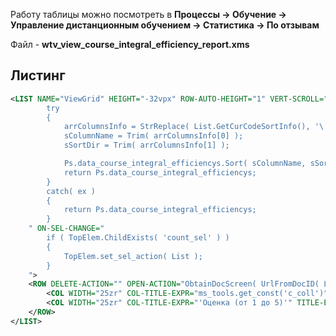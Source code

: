 Работу таблицы можно посмотреть в **Процессы -> Обучение -> Управление дистанционным обучением -> Статистика -> По отзывам**

Файл - **wtv_view_course_integral_efficiency_report.xms**

## Листинг
```xml
<LIST NAME="ViewGrid" HEIGHT="-32vpx" ROW-AUTO-HEIGHT="1" VERT-SCROLL="1" LOOP-EXPR="
		try
		{
			arrColumnsInfo = StrReplace( List.GetCurCodeSortInfo(), '\'', '' ).split( ',' );
			sColumnName = Trim( arrColumnsInfo[0] );
			sSortDir = Trim( arrColumnsInfo[1] );

			Ps.data_course_integral_efficiencys.Sort( sColumnName, sSortDir )
			return Ps.data_course_integral_efficiencys;
		}
		catch( ex )
		{
			return Ps.data_course_integral_efficiencys;
		}
	" ON-SEL-CHANGE="
		if ( TopElem.ChildExists( 'count_sel' ) )
		{
			TopElem.set_sel_action( List );
		}
	">
	<ROW DELETE-ACTION="" OPEN-ACTION="ObtainDocScreen( UrlFromDocID( ListElem.id ) )" IMAGE-URL="ico/event.ico">
		<COL WIDTH="25zr" COL-TITLE-EXPR="ms_tools.get_const('c_coll')" TITLE-EXPR="ListElem.person_fullname" ORDER="person_fullname"/>
		<COL WIDTH="25zr" COL-TITLE-EXPR="'Оценка (от 1 до 5)'" TITLE-EXPR="ListElem.basic_score_field" ORDER="basic_score_field"/>
	</ROW>
</LIST>
```